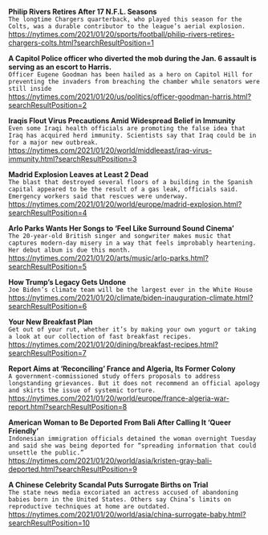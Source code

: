 **Philip Rivers Retires After 17 N.F.L. Seasons**\
`The longtime Chargers quarterback, who played this season for the Colts, was a durable contributor to the league’s aerial explosion.`\
https://nytimes.com/2021/01/20/sports/football/philip-rivers-retires-chargers-colts.html?searchResultPosition=1

**A Capitol Police officer who diverted the mob during the Jan. 6 assault is serving as an escort to Harris.**\
`Officer Eugene Goodman has been hailed as a hero on Capitol Hill for preventing the invaders from breaching the chamber while senators were still inside`\
https://nytimes.com/2021/01/20/us/politics/officer-goodman-harris.html?searchResultPosition=2

**Iraqis Flout Virus Precautions Amid Widespread Belief in Immunity**\
`Even some Iraqi health officials are promoting the false idea that Iraq has acquired herd immunity. Scientists say that Iraq could be in for a major new outbreak.`\
https://nytimes.com/2021/01/20/world/middleeast/iraq-virus-immunity.html?searchResultPosition=3

**Madrid Explosion Leaves at Least 2 Dead**\
`The blast that destroyed several floors of a building in the Spanish capital appeared to be the result of a gas leak, officials said. Emergency workers said that rescues were underway.`\
https://nytimes.com/2021/01/20/world/europe/madrid-explosion.html?searchResultPosition=4

**Arlo Parks Wants Her Songs to ‘Feel Like Surround Sound Cinema’**\
`The 20-year-old British singer and songwriter makes music that captures modern-day misery in a way that feels improbably heartening. Her debut album is due this month.`\
https://nytimes.com/2021/01/20/arts/music/arlo-parks.html?searchResultPosition=5

**How Trump’s Legacy Gets Undone**\
`Joe Biden’s climate team will be the largest ever in the White House`\
https://nytimes.com/2021/01/20/climate/biden-inauguration-climate.html?searchResultPosition=6

**Your New Breakfast Plan**\
`Get out of your rut, whether it’s by making your own yogurt or taking a look at our collection of fast breakfast recipes.`\
https://nytimes.com/2021/01/20/dining/breakfast-recipes.html?searchResultPosition=7

**Report Aims at ‘Reconciling’ France and Algeria, Its Former Colony**\
`A government-commissioned study offers proposals to address longstanding grievances. But it does not recommend an official apology and skirts the issue of systemic torture.`\
https://nytimes.com/2021/01/20/world/europe/france-algeria-war-report.html?searchResultPosition=8

**American Woman to Be Deported From Bali After Calling It ‘Queer Friendly’**\
`Indonesian immigration officials detained the woman overnight Tuesday and said she was being deported for “spreading information that could unsettle the public.”`\
https://nytimes.com/2021/01/20/world/asia/kristen-gray-bali-deported.html?searchResultPosition=9

**A Chinese Celebrity Scandal Puts Surrogate Births on Trial**\
`The state news media excoriated an actress accused of abandoning babies born in the United States. Others say China’s limits on reproductive techniques at home are outdated.`\
https://nytimes.com/2021/01/20/world/asia/china-surrogate-baby.html?searchResultPosition=10

